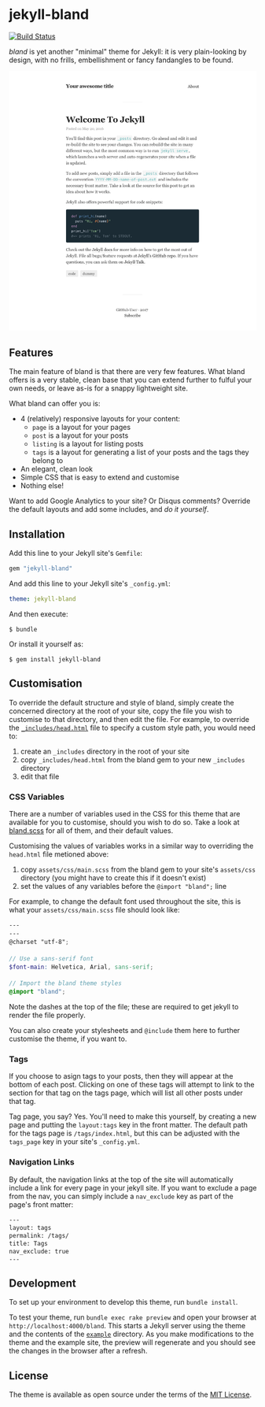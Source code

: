 # jekyll-bland

[![Build Status](https://travis-ci.org/daviesjamie/jekyll-bland.svg?branch=master)](https://travis-ci.org/daviesjamie/jekyll-bland)

*bland* is yet another "minimal" theme for Jekyll: it is very plain-looking by design, with no frills, embellishment or fancy fandangles to be found.

![bland theme preview](/screenshot.png)

## Features

The main feature of bland is that there are very few features. What bland offers is a very stable, clean base that you can extend further to fulful your own needs, or leave as-is for a snappy lightweight site.

What bland can offer you is:
 - 4 (relatively) responsive layouts for your content:
   - `page` is a layout for your pages
   - `post` is a layout for your posts
   - `listing` is a layout for listing posts
   - `tags` is a layout for generating a list of your posts and the tags they belong to
 - An elegant, clean look
 - Simple CSS that is easy to extend and customise
 - Nothing else!

Want to add Google Analytics to your site? Or Disqus comments? Override the default layouts and add some includes, and *do it yourself*.

## Installation

Add this line to your Jekyll site's `Gemfile`:

```ruby
gem "jekyll-bland"
```

And add this line to your Jekyll site's `_config.yml`:

```yaml
theme: jekyll-bland
```

And then execute:

    $ bundle

Or install it yourself as:

    $ gem install jekyll-bland

## Customisation

To override the default structure and style of bland, simply create the concerned directory at the root of your site, copy the file you wish to customise to that directory, and then edit the file. For example, to override the [`_includes/head.html`](_includes/head.html) file to specify a custom style path, you would need to:

1. create an `_includes` directory in the root of your site
2. copy `_includes/head.html` from the bland gem to your new `_includes` directory
3. edit that file

### CSS Variables

There are a number of variables used in the CSS for this theme that are available for you to customise, should you wish to do so. Take a look at [bland.scss](/_sass/bland.scss) for all of them, and their default values.

Customising the values of variables works in a similar way to overriding the `head.html` file metioned above:

1. copy `assets/css/main.scss` from the bland gem to your site's `assets/css` directory (you might have to create this if it doesn't exist)
2. set the values of any variables before the `@import "bland";` line

For example, to change the default font used throughout the site, this is what your `assets/css/main.scss` file should look like:

```scss
---
---
@charset "utf-8";

// Use a sans-serif font
$font-main: Helvetica, Arial, sans-serif;

// Import the bland theme styles
@import "bland";
```

Note the dashes at the top of the file; these are required to get jekyll to render the file properly.

You can also create your stylesheets and `@include` them here to further customise the theme, if you want to.

### Tags

If you choose to asign tags to your posts, then they will appear at the bottom of each post. Clicking on one of these tags will attempt to link to the section for that tag on the tags page, which will list all other posts under that tag.

Tag page, you say? Yes. You'll need to make this yourself, by creating a new page and putting the `layout:tags` key in the front matter. The default path for the tags page is `/tags/index.html`, but this can be adjusted with the `tags_page` key in your site's `_config.yml`.

### Navigation Links

By default, the navigation links at the top of the site will automatically include a link for every page in your jekyll site. If you want to exclude a page from the nav, you can simply include a `nav_exclude` key as part of the page's front matter:

```
---
layout: tags
permalink: /tags/
title: Tags
nav_exclude: true
---
```

## Development

To set up your environment to develop this theme, run `bundle install`.

To test your theme, run `bundle exec rake preview` and open your browser at `http://localhost:4000/bland`. This starts a Jekyll server using the theme and the contents of the [`example`](/example) directory. As you make modifications to the theme and the example site, the preview will regenerate and you should see the changes in the browser after a refresh.

## License

The theme is available as open source under the terms of the [MIT License](https://opensource.org/licenses/MIT).

